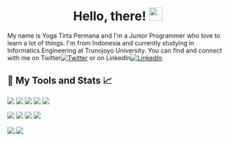 <h1 align="center"> Hello, there! <img src="https://raw.githubusercontent.com/yoga-tirta/yoga-tirta/master/wave.gif" width="30px"> </h1>

My name is Yoga Tirta Permana and I'm a Junior Programmer who love to learn a lot of things. I'm from Indonesia and currently studying in Informatics Engineering at Trunojoyo University. You can find and connect with me on Twitter[![Twitter][1.1]][1] or on LinkedIn[![LinkedIn][2.1]][2].

<h2> 🔧 My Tools and Stats &#x1f4c8;</h2>

![](https://img.shields.io/badge/Learn-Python-informational?style=flat&logo=python&logoColor=white&color=ffd700)
![](https://img.shields.io/badge/Learn-HTML5-informational?style=flat&logo=html5&logoColor=white&color=ff4d00)
![](https://img.shields.io/badge/Learn-CSS3-informational?style=flat&logo=css3&logoColor=white&color=2b3595)
![](https://img.shields.io/badge/Learn-JavaScript-informational?style=flat&logo=javascript&logoColor=white&color=f6c90e)
![](https://img.shields.io/badge/Learn-PHP-informational?style=flat&logo=php&logoColor=white&color=7045af)

![](https://img.shields.io/badge/Editor-VS_Code-informational?style=flat&logo=visual-studio-code&logoColor=white&color=0077ff)
![](https://img.shields.io/badge/Bootstrap-Expert-informational?style=flat&logo=bootstrap&logoColor=white&color=521477)
![](https://img.shields.io/badge/jQuery-Intermediate-informational?style=flat&logo=jquery&logoColor=white&color=22267b)
![](https://img.shields.io/badge/Codeigniter-Beginner-informational?style=flat&logo=codeigniter&logoColor=white&color=ff6c00)

<a href="https://github.com/yoga-tirta?tab=repositories">
  <img align="center" src="https://github-readme-stats.vercel.app/api/top-langs/?username=yoga-tirta&title_color=0077ff&text_color=000000&icon_color=0077ff&bg_color=dbf6e9&langs_count=3" />
</a>

<a href="https://github.com/yoga-tirta?tab=repositories">
  <img align="center" src="https://github-readme-stats.vercel.app/api?username=yoga-tirta&show_icons=true&line_height=27&count_private=true&title_color=0077ff&text_color=000000&icon_color=0077ff&bg_color=dbf6e9" />
</a>

<!-- icons -->

[1.1]: http://i.imgur.com/wWzX9uB.png
[2.1]: https://raw.githubusercontent.com/yoga-tirta/yoga-tirta/master/linkedin-3-16.png

<!-- link -->

[1]: https://twitter.com/yogatirtap_
[2]: https://www.linkedin.com/in/yoga-tirta-6707721b0/
